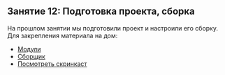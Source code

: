## Занятие 12: Подготовка проекта, сборка ##

На прошлом занятии мы подготовили проект и настроили его сборку.
Для закрепления материала на дом:

 - [Модули](http://learn.javascript.ru/modules)
 - [Сборщик](https://www.npmjs.com/package/webpack)
 - [Посмотреть скринкаст](http://learn.javascript.ru/screencast/webpack)

